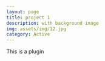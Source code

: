 ```yaml
---
layout: page
title: project 1
description: with background image
img: assets/img/12.jpg
category: Active
---
```


This is a plugin